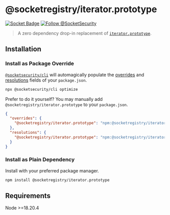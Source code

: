 # @socketregistry/iterator.prototype

[![Socket Badge](https://socket.dev/api/badge/npm/package/@socketregistry/iterator.prototype)](https://socket.dev/npm/package/@socketregistry/iterator.prototype)
[![Follow @SocketSecurity](https://img.shields.io/twitter/follow/SocketSecurity?style=social)](https://twitter.com/SocketSecurity)

> A zero dependency drop-in replacement of
> [`iterator.prototype`](https://www.npmjs.com/package/iterator.prototype).

## Installation

### Install as Package Override

[`@socketsecurity/cli`](https://www.npmjs.com/package/@socketsecurity/cli) will
automagically populate the
[overrides](https://docs.npmjs.com/cli/v9/configuring-npm/package-json#overrides)
and [resolutions](https://yarnpkg.com/configuration/manifest#resolutions) fields
of your `package.json`.

```sh
npx @socketsecurity/cli optimize
```

Prefer to do it yourself? You may manually add
`@socketregistry/iterator.prototype` to your `package.json`.

```json
{
  "overrides": {
    "@socketregistry/iterator.prototype": "npm:@socketregistry/iterator.prototype@^1"
  },
  "resolutions": {
    "@socketregistry/iterator.prototype": "npm:@socketregistry/iterator.prototype@^1"
  }
}
```

### Install as Plain Dependency

Install with your preferred package manager.

```sh
npm install @socketregistry/iterator.prototype
```

## Requirements

Node &gt;=18.20.4
